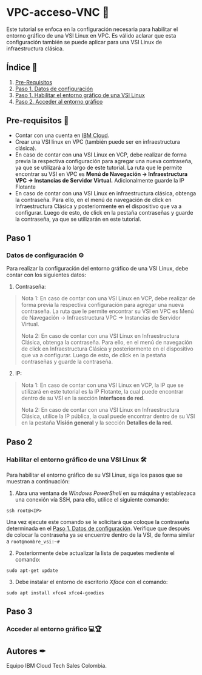 # VPC-acceso-VNC 🔐
Este tutorial se enfoca en la configuración necesaria para habilitar el entorno gráfico de una VSI Linux en VPC. Es válido aclarar que esta configuración también se puede aplicar para una VSI Linux de infraestructura clásica. 

## Índice  📰
1. [Pre-Requisitos](#Pre-Requisitos-pencil)
2. [Paso 1. Datos de configuración](#Paso-1)
3. [Paso 1. Habilitar el entorno gráfico de una VSI Linux](#Paso-2)
4. [Paso 2. Acceder al entorno gráfico](#Paso-3)

## Pre-requisitos :pencil:
* Contar con una cuenta en <a href="https://cloud.ibm.com/"> IBM Cloud</a>.
* Crear una VSI linux en VPC (también puede ser en infraestructura clásica).
* En caso de contar con una VSI Linux en VCP, debe realizar de forma previa la respectiva configuración para agregar una nueva contraseña, ya que se utilizará a lo largo de este tutorial. La ruta que le permite encontrar su VSI en VPC es **Menú de Navegación → Infraestructura VPC → Instancias de Servidor Virtual.** Adicionalmente guarde la IP Flotante 
* En caso de contar con una VSI Linux en infraestructura clásica, obtenga la contraseña. Para ello, en el menú de navegación de click en Infraestructura Clásica y posteriormente en el dispositivo que va a configurar. Luego de esto, de click en la pestaña contraseñas y guarde la contraseña, ya que se utilizarán en este tutorial.

## Paso 1
### Datos de configuración ⚙
Para realizar la configuración del entorno gráfico de una VSI Linux, debe contar con los siguientes datos:
1. Contraseña:

> Nota 1: En caso de contar con una VSI Linux en VCP, debe realizar de forma previa la respectiva configuración para agregar una nueva contraseña. La ruta que le permite encontrar su VSI en VPC es Menú de Navegación → Infraestructura VPC → Instancias de Servidor Virtual.
>
> Nota 2: En caso de contar con una VSI Linux en Infraestructura Clásica, obtenga la contraseña. Para ello, en el menú de navegación de click en Infraestructura Clásica y posteriormente en el dispositivo que va a configurar. Luego de esto, de click en la pestaña contraseñas y guarde la contraseña.

2. IP:

> Nota 1: En caso de contar con una VSI Linux en VCP, la IP que se utilizará en este tutorial es la IP Flotante, la cual puede encontrar dentro de su VSI en la sección **Interfaces de red**.
>
> Nota 2: En caso de contar con una VSI Linux en Infraestructura Clásica, utilice la IP pública, la cual puede encontrar dentro de su VSI en la pestaña **Visión general** y la sección **Detalles de la red.**

## Paso 2
### Habilitar el entorno gráfico de una VSI Linux 🛠
Para habilitar el entorno gráfico de su VSI Linux, siga los pasos que se muestran a continuación:
1. Abra una ventana de *Windows PowerShell* en su máquina y establezaca una conexión vía SSH, para ello, utilice el siguiente comando:
``` 
ssh root@<IP> 
```
Una vez ejecute este comando se le solicitará que coloque la contraseña determinada en el [Paso 1. Datos de configuración](#Paso-1). Verifique que después de colocar la contraseña ya se encuentre dentro de la VSI, de forma similar a ``` root@nombre_vsi:~# ```

2. Posteriormente debe actualizar la lista de paquetes mediente el comando:
```
sudo apt-get update
```

3. Debe instalar el entorno de escritorio *Xface* con el comando:
```
sudo apt install xfce4 xfce4-goodies
```



## Paso 3
### Acceder al entorno gráfico 💻🏆

## Autores ✒
Equipo IBM Cloud Tech Sales Colombia.
